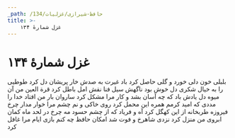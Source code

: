 ```yaml
---
_path: /حافظ-شیرازی/غزلیات/134
title: >-
    غزل شمارهٔ ۱۳۴
---
```

# غزل شمارهٔ ۱۳۴

بلبلی خون دلی خورد و گلی حاصل کرد
باد غیرت به صدش خار پریشان دل کرد
طوطیی را به خیال شکری دل خوش بود
ناگهش سیل فنا نقش امل باطل کرد
قرة العین من آن میوه دل یادش باد
که چه آسان بشد و کار مرا مشکل کرد
ساروان بار من افتاد خدا را مددی
که امید کرمم همره این محمل کرد
روی خاکی و نم چشم مرا خوار مدار
چرخ فیروزه طربخانه از این کهگل کرد
آه و فریاد که از چشم حسود مه چرخ
در لحد ماه کمان ابروی من منزل کرد
نزدی شاهرخ و فوت شد امکان حافظ
چه کنم بازی ایام مرا غافل کرد

